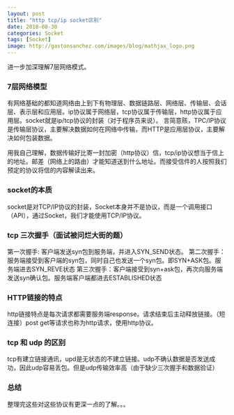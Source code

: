 ```yaml
---
layout: post
title: "http tcp/ip socket区别"
date: 2018-08-30
categories: Socket
tags: [Socket]
image: http://gastonsanchez.com/images/blog/mathjax_logo.png
---
```

进一步加深理解7层网络模式。
<!-- more -->
### 7层网络模型
有网络基础的都知道网络由上到下有物理层、数据链路层、网络层、传输层、会话层、表示层和应用层。ip协议属于网络层，tcp协议属于传输层，http协议属于应用层。socket就是ip/tcp协议的封装（对于程序员来说）。
言简意赅，TPC/IP协议是传输层协议，主要解决数据如何在网络中传输，而HTTP是应用层协议，主要解决如何包装数据。

用我自己理解，数据传输好比寄一封加密（http协议）信，tcp/ip协议想当于信上的地址。邮差（网络上的路由）才能知道送到什么地址。而接受信件的人按照我们预定的协议将信的内容解读出来。

### socket的本质
socket是对TCP/IP协议的封装，Socket本身并不是协议，而是一个调用接口（API），通过Socket，我们才能使用TCP/IP协议。
 

### tcp 三次握手（面试被问烂大街的题）
第一次握手: 客户端发送syn包到服务端，并进入SYN_SEND状态。
第二次握手：服务端接受到客户端的syn包，同时自己也发送一个syn包。即SYN+ASK包。服务端进去SYN_REVE状态
第三次握手：客户端接受到syn+ask包，再次向服务端发送syn确认包。服务端客户端都进去ESTABLISHED状态

### HTTP链接的特点
http链接特点是每次请求都需要服务端response。请求结束后主动释放链接。（短连接）post get等请求也称为http请求，使用http协议。

### tcp 和 udp 的区别
tcp有建立链接通讯，upd是无状态的不建立链接。udp不确认数据是否发送成功，因此udp容易丢包。但是udp传输效率高（由于缺少三次握手和数据验证）


### 总结
整理完这些对这些协议有更深一点的了解。。。